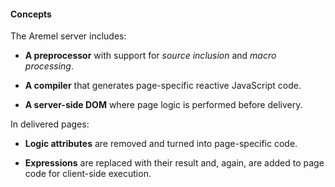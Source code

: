 #### Concepts

The Aremel server includes:

* **A preprocessor** with support for *source inclusion* and *macro processing*.

* **A compiler** that generates page-specific reactive JavaScript code.

* **A server-side DOM** where page logic is performed before delivery.

In delivered pages:

* **Logic attributes** are removed and turned into page-specific code.

* **Expressions** are replaced with their result and, again, are added to page code for client-side execution.
